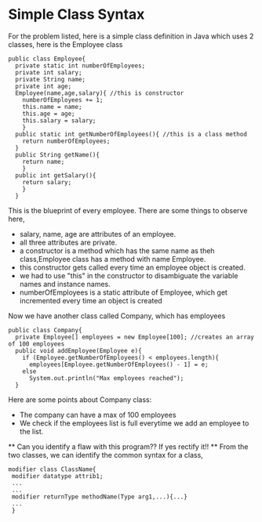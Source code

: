 # Simple Class Syntax
For the problem listed, here is a simple class definition in Java which uses 2 classes, here is the Employee class
```
public class Employee{
  private static int numberOfEmployees;
  private int salary;
  private String name;
  private int age;
  Employee(name,age,salary){ //this is constructor
    numberOfEmployees += 1;
    this.name = name;
    this.age = age;
    this.salary = salary;
    }
  public static int getNumberOfEmployees(){ //this is a class method
    return numberOfEmployees;
  }
  public String getName(){
    return name;
    }
  public int getSalary(){
    return salary;
    }
  }
  ```
 This is the blueprint of every employee. There are some things to observe here,
 
 * salary, name, age are attributes of an employee.
 * all three attributes are private.
 * a constructor is a method which has the same name as theh class,Employee class has a method with name Employee.
 * this constructor gets called every time an employee object is created.
 * we had to use "this" in the constructor to disambiguate the variable names and instance names.
 * numberOfEmployees is a static attribute of Employee, which get incremented every time an object is created
 
Now we have another class called Company, which has employees

```
public class Company{
  private Employee[] employees = new Employee[100]; //creates an array of 100 employees
  public void addEmployee(Employee e){
    if (Employee.getNumberOfEmployees() < employees.length){
      employees[Employee.getNumberOfEmployees() - 1] = e;
    else
      System.out.println("Max employees reached");
  }
```
Here are some points about Company class:
* The company can have a max of 100 employees
* We check if the employees list is full everytime we add an employee to the list.

** Can you identify a flaw with this program?? If yes rectify it!!
**
From the two classes, we can identify the common syntax for a class,
```
modifier class ClassName{
 modifier datatype attrib1;
 ...
 ...
 modifier returnType methodName(Type arg1,...){...}
 ...
 }
```

 